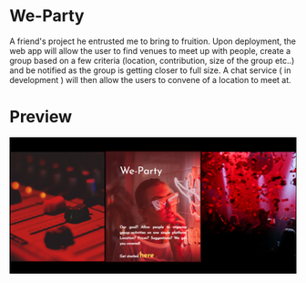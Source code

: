 # We-Party

A friend's project he entrusted me to bring to fruition. Upon
deployment, the web app will allow the user to find venues to meet up with
people, create a group based on a few criteria (location, contribution,
size of the group etc..) and be notified as the group is getting closer to
full size. A chat service ( in development ) will then allow the users to convene of a location to meet at. 

# Preview
![image](https://github.com/steveabouem/We-Party/blob/master/weparty%20.png)
